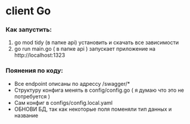 # client Go

### Как запустить:
1. go mod tidy (в папке api) установить и скачать все зависимости
2. go run main.go ( в папке api ) запускает приложение на http://localhost:1323

### Поянения по коду:
- Все endpoint описаны по адрессу  /swagger/* 
- Структуру конфига менять в config/config.go ( я думаю что это не потребуется )
- Сам конфиг в configs/config.local.yaml
- ОБНОВИ БД, так как некоторые поля поменяли тип данных и название
